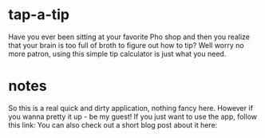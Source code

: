 # tap-a-tip

Have you ever been sitting at your favorite Pho shop and then you realize that your brain is too full of broth to figure out how to tip?
Well worry no more patron, using this simple tip calculator is just what you need.

# notes

So this is a real quick and dirty application, nothing fancy here.
However if you wanna pretty it up - be my guest!
If you just want to use the app, follow this link: <insert me later nathan>
You can also check out a short blog post about it here: <insert me later nathan>
